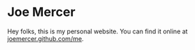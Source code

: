 # Joe Mercer

Hey folks, this is my personal website. You can find it online at [joemercer.github.com/me](http://joemercer.github.io/me/).
